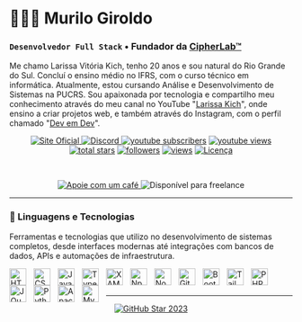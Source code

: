 # 👨🏻‍🎓 Murilo Giroldo

### **`Desenvolvedor Full Stack`** • Fundador da **[CipherLab™](https://www.cphlab.xyz)**  

Me chamo Larissa Vitória Kich, tenho 20 anos e sou natural do Rio Grande do Sul. Concluí o ensino médio no IFRS, com o curso técnico em informática. Atualmente, estou cursando Análise e Desenvolvimento de Sistemas na PUCRS. Sou apaixonada por tecnologia e compartilho meu conhecimento através do meu canal no YouTube "[Larissa Kich](https://www.youtube.com/@larissakich)", onde ensino a criar projetos web, e também através do Instagram, com o perfil chamado "[Dev em Dev](https://www.instagram.com/dev_em_dev/)".

<p align="center">
  <!-- 🌐 Site Oficial -->
  <a href="https://www.cphlab.xyz" target="_blank">
    <img 
      alt="Site Oficial" 
      title="Visite o site oficial" 
      src="https://img.shields.io/badge/Site Oficial-4f56dd?style=for-the-badge&logo=google-chrome&logoColor=white"
    />
  </a>

  <!-- 💬 Discord -->
  <a href="https://www.cphlab.xyz/discord" target="_blank">
    <img 
      alt="Discord" 
      title="Nosso servidor no Discord" 
      src="https://img.shields.io/badge/Discord-5865F2?style=for-the-badge&logo=discord&logoColor=white"
    />
  </a>
  <a href="https://www.youtube.com/c/cipherlabtm?sub_confirmation=1" target="_blank">
    <img alt="youtube subscribers" title="Subscribe to my YouTube channel" src="https://cdn.cphlab.xyz/github/profile/badges/drk/youtube-2.svg"/></a>
  <a href="https://www.youtube.com/c/cipherlabtm" target="_blank">
    <img alt="youtube views" title="YouTube views" src="https://cdn.cphlab.xyz/github/profile/badges/drk/view.svg"/></a> 
  <a href="https://github.com/drkcph?tab=repositories&sort=stargazers" target="_blank">
    <img alt="total stars" title="Total stars on GitHub" src="https://custom-icon-badges.demolab.com/github/stars/drkcph?color=55960c&style=for-the-badge&labelColor=488207&logo=star"/></a>
  <a href="https://github.com/drkcph?tab=followers" target="_blank">
    <img alt="followers" title="Follow me on Github" src="https://custom-icon-badges.demolab.com/github/followers/drkcph?color=236ad3&labelColor=1155ba&style=for-the-badge&logo=person-add&label=Follow&logoColor=white"/></a>
  <a href="https://github.com/drkcph/Simple-View-Counter" target="_blank">
    <img alt="views" title="GitHub profile views" src="https://cdn.cphlab.xyz/github/profile/badges/drk/n848350909gh9293r-05y409y_935743.svg"/></a>

  <!-- 📄 Licença principal -->
  <a href="https://github.com/Larissakich" target="_blank">
    <img 
      alt="Licença" 
      title="Licença mais usada" 
      src="https://img.shields.io/github/license/Larissakich/cphlab?style=for-the-badge&logo=open-source-initiative&logoColor=white&color=4caf50&labelColor=388e3c"
    />
  </a>
</p>
<br/>

<p  align="center">
  <!-- ☕ Apoie (opcional) -->
  <a href="https://buymeacoffee.com/seulink" target="_blank">
    <img 
      alt="Apoie com um café" 
      title="Apoie meu trabalho" 
      src="https://img.shields.io/badge/Buy me a coffee-FFDD00?style=for-the-badge&logo=buymeacoffee&logoColor=black&labelColor=ffcc00"
    />
  </a>

<a>
  <!-- 💼 Disponível para freelance -->
  <img 
    alt="Disponível para freelance" 
    title="Aceito projetos freelance" 
    src="https://img.shields.io/badge/Freelance-Disponível-44cc11?style=for-the-badge&logo=simpleicons&logoColor=white&labelColor=36b20f"
  /></a>
</p>

---

### 🤖 Linguagens e Tecnologias  
Ferramentas e tecnologias que utilizo no desenvolvimento de sistemas completos, desde interfaces modernas até integrações com bancos de dados, APIs e automações de infraestrutura.

<img 
    align="left" 
    alt="HTML"
    title="HTML" 
    width="30px" 
    style="padding-right: 10px;" 
    src="https://cdn.jsdelivr.net/gh/devicons/devicon@latest/icons/html5/html5-original.svg" 
/>
<img 
    align="left" 
    alt="CSS" 
    title="CSS"
    width="30px" 
    style="padding-right: 10px;" 
    src="https://cdn.jsdelivr.net/gh/devicons/devicon@latest/icons/css3/css3-original.svg" 
/>
<img 
    align="left" 
    alt="JavaScript" 
    title="JavaScript"
    width="30px" 
    style="padding-right: 10px;" 
    src="https://cdn.jsdelivr.net/gh/devicons/devicon@latest/icons/javascript/javascript-original.svg" 
/>
<img 
    align="left" 
    alt="TypeScript"
    title="TypeScript" 
    width="30px" 
    style="padding-right: 10px;" 
    src="https://cdn.jsdelivr.net/gh/devicons/devicon@latest/icons/typescript/typescript-original.svg" 
/>
<img 
    align="left" 
    alt="XAMPP" 
    title="XAMPP"
    width="30px" 
    style="padding-right: 10px;" 
    src="https://cdn.cphlab.xyz/github/profile/development/drk/xampp.svg" 
/>
<img 
    align="left" 
    alt="Npm"
    title="Npm" 
    width="30px" 
    style="padding-right: 10px;" 
    src="https://cdn.cphlab.xyz/github/profile/development/drk/npm.png" 
/>
<img 
    align="left" 
    alt="Node.js" 
    title="Node.js"
    width="30px" 
    style="padding-right: 10px;" 
    src="https://cdn.jsdelivr.net/gh/devicons/devicon@latest/icons/nodejs/nodejs-original.svg" 
/>
<img 
    align="left" 
    alt="Git" 
    title="Git"
    width="30px" 
    style="padding-right: 10px;" 
    src="https://cdn.jsdelivr.net/gh/devicons/devicon@latest/icons/git/git-original.svg" 
/>
<img 
    align="left" 
    alt="Bootstrap"
    title="Bootstrap" 
    width="30px" 
    style="padding-right: 10px;" 
    src="https://cdn.jsdelivr.net/gh/devicons/devicon@latest/icons/bootstrap/bootstrap-original.svg" 
/>
<img 
    align="left" 
    alt="Tailwind" 
    title="Tailwind"
    width="30px" 
    style="padding-right: 10px;" 
    src="https://cdn.jsdelivr.net/gh/devicons/devicon@latest/icons/tailwindcss/tailwindcss-original.svg" 
/>
<img 
    align="left" 
    alt="PHP" 
    title="PHP"
    width="30px" 
    style="padding-right: 10px;" 
    src="https://cdn.jsdelivr.net/gh/devicons/devicon@latest/icons/php/php-original.svg" 
/>
<img 
    align="left" 
    alt="JQuery" 
    title="JQuery"
    width="30px" 
    style="padding-right: 10px;" 
    src="https://cdn.jsdelivr.net/gh/devicons/devicon@latest/icons/jquery/jquery-original.svg" 
/>
<img 
    align="left" 
    alt="Python" 
    title="Python"
    width="30px" 
    style="padding-right: 10px;" 
    src="https://cdn.jsdelivr.net/gh/devicons/devicon@latest/icons/python/python-original.svg" 
/>

<img 
    align="left" 
    alt="Apache" 
    title="Apache"
    width="30px" 
    style="padding-right: 10px;" 
    src="https://cdn.jsdelivr.net/gh/devicons/devicon@latest/icons/apache/apache-original.svg" 
/>

<img 
    align="left" 
    alt="MySQL" 
    title="MySQL"
    width="30px" 
    style="padding-right: 10px;" 
    src="https://cdn.jsdelivr.net/gh/devicons/devicon@latest/icons/mysql/mysql-original.svg" 
/>

<br/>
<br/>

---

<p align="center">
  <a href="https://stars.github.com/profiles/denvercoder1/">
    <img src="https://cdn.cphlab.xyz/github/profile/banner/drk/vijr80u543j_r4390g8gh453&043-g-34.png" alt="GitHub Star 2023"/></a>
</p>

